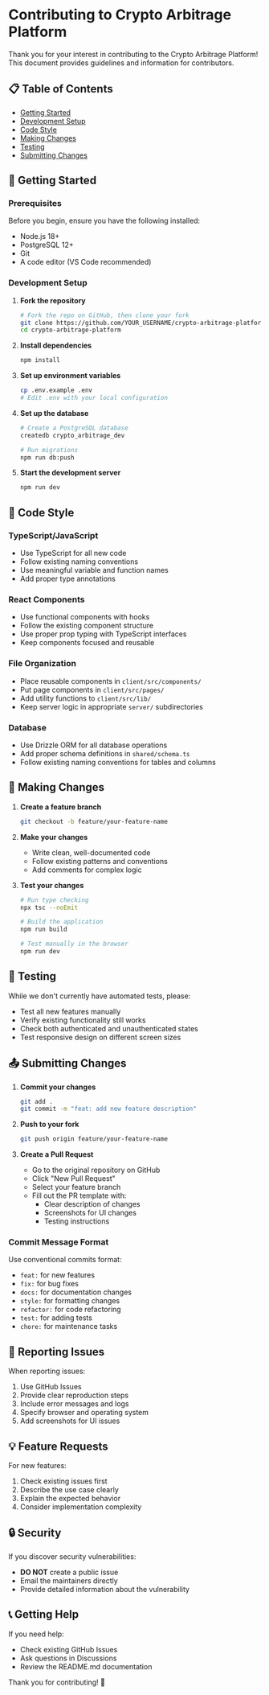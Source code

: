 # Contributing to Crypto Arbitrage Platform

Thank you for your interest in contributing to the Crypto Arbitrage Platform! This document provides guidelines and information for contributors.

## 📋 Table of Contents

- [Getting Started](#getting-started)
- [Development Setup](#development-setup)
- [Code Style](#code-style)
- [Making Changes](#making-changes)
- [Testing](#testing)
- [Submitting Changes](#submitting-changes)

## 🚀 Getting Started

### Prerequisites

Before you begin, ensure you have the following installed:
- Node.js 18+ 
- PostgreSQL 12+
- Git
- A code editor (VS Code recommended)

### Development Setup

1. **Fork the repository**
   ```bash
   # Fork the repo on GitHub, then clone your fork
   git clone https://github.com/YOUR_USERNAME/crypto-arbitrage-platform.git
   cd crypto-arbitrage-platform
   ```

2. **Install dependencies**
   ```bash
   npm install
   ```

3. **Set up environment variables**
   ```bash
   cp .env.example .env
   # Edit .env with your local configuration
   ```

4. **Set up the database**
   ```bash
   # Create a PostgreSQL database
   createdb crypto_arbitrage_dev
   
   # Run migrations
   npm run db:push
   ```

5. **Start the development server**
   ```bash
   npm run dev
   ```

## 🎨 Code Style

### TypeScript/JavaScript
- Use TypeScript for all new code
- Follow existing naming conventions
- Use meaningful variable and function names
- Add proper type annotations

### React Components
- Use functional components with hooks
- Follow the existing component structure
- Use proper prop typing with TypeScript interfaces
- Keep components focused and reusable

### File Organization
- Place reusable components in `client/src/components/`
- Put page components in `client/src/pages/`
- Add utility functions to `client/src/lib/`
- Keep server logic in appropriate `server/` subdirectories

### Database
- Use Drizzle ORM for all database operations
- Add proper schema definitions in `shared/schema.ts`
- Follow existing naming conventions for tables and columns

## 🔄 Making Changes

1. **Create a feature branch**
   ```bash
   git checkout -b feature/your-feature-name
   ```

2. **Make your changes**
   - Write clean, well-documented code
   - Follow existing patterns and conventions
   - Add comments for complex logic

3. **Test your changes**
   ```bash
   # Run type checking
   npx tsc --noEmit
   
   # Build the application
   npm run build
   
   # Test manually in the browser
   npm run dev
   ```

## 🧪 Testing

While we don't currently have automated tests, please:
- Test all new features manually
- Verify existing functionality still works
- Check both authenticated and unauthenticated states
- Test responsive design on different screen sizes

## 📤 Submitting Changes

1. **Commit your changes**
   ```bash
   git add .
   git commit -m "feat: add new feature description"
   ```

2. **Push to your fork**
   ```bash
   git push origin feature/your-feature-name
   ```

3. **Create a Pull Request**
   - Go to the original repository on GitHub
   - Click "New Pull Request"
   - Select your feature branch
   - Fill out the PR template with:
     - Clear description of changes
     - Screenshots for UI changes
     - Testing instructions

### Commit Message Format

Use conventional commits format:
- `feat:` for new features
- `fix:` for bug fixes
- `docs:` for documentation changes
- `style:` for formatting changes
- `refactor:` for code refactoring
- `test:` for adding tests
- `chore:` for maintenance tasks

## 🐛 Reporting Issues

When reporting issues:
1. Use GitHub Issues
2. Provide clear reproduction steps
3. Include error messages and logs
4. Specify browser and operating system
5. Add screenshots for UI issues

## 💡 Feature Requests

For new features:
1. Check existing issues first
2. Describe the use case clearly
3. Explain the expected behavior
4. Consider implementation complexity

## 🔒 Security

If you discover security vulnerabilities:
- **DO NOT** create a public issue
- Email the maintainers directly
- Provide detailed information about the vulnerability

## 📞 Getting Help

If you need help:
- Check existing GitHub Issues
- Ask questions in Discussions
- Review the README.md documentation

Thank you for contributing! 🎉